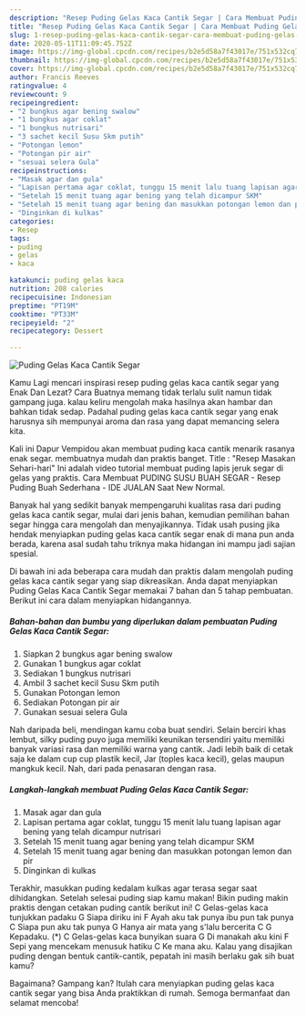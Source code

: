 ```yaml
---
description: "Resep Puding Gelas Kaca Cantik Segar | Cara Membuat Puding Gelas Kaca Cantik Segar Yang Bisa Manjain Lidah"
title: "Resep Puding Gelas Kaca Cantik Segar | Cara Membuat Puding Gelas Kaca Cantik Segar Yang Bisa Manjain Lidah"
slug: 1-resep-puding-gelas-kaca-cantik-segar-cara-membuat-puding-gelas-kaca-cantik-segar-yang-bisa-manjain-lidah
date: 2020-05-11T11:09:45.752Z
image: https://img-global.cpcdn.com/recipes/b2e5d58a7f43017e/751x532cq70/puding-gelas-kaca-cantik-segar-foto-resep-utama.jpg
thumbnail: https://img-global.cpcdn.com/recipes/b2e5d58a7f43017e/751x532cq70/puding-gelas-kaca-cantik-segar-foto-resep-utama.jpg
cover: https://img-global.cpcdn.com/recipes/b2e5d58a7f43017e/751x532cq70/puding-gelas-kaca-cantik-segar-foto-resep-utama.jpg
author: Francis Reeves
ratingvalue: 4
reviewcount: 9
recipeingredient:
- "2 bungkus agar bening swalow"
- "1 bungkus agar coklat"
- "1 bungkus nutrisari"
- "3 sachet kecil Susu Skm putih"
- "Potongan lemon"
- "Potongan pir air"
- "sesuai selera Gula"
recipeinstructions:
- "Masak agar dan gula"
- "Lapisan pertama agar coklat, tunggu 15 menit lalu tuang lapisan agar bening yang telah dicampur nutrisari"
- "Setelah 15 menit tuang agar bening yang telah dicampur SKM"
- "Setelah 15 menit tuang agar bening dan masukkan potongan lemon dan pir"
- "Dinginkan di kulkas"
categories:
- Resep
tags:
- puding
- gelas
- kaca

katakunci: puding gelas kaca 
nutrition: 208 calories
recipecuisine: Indonesian
preptime: "PT19M"
cooktime: "PT33M"
recipeyield: "2"
recipecategory: Dessert

---
```



![Puding Gelas Kaca Cantik Segar](https://img-global.cpcdn.com/recipes/b2e5d58a7f43017e/751x532cq70/puding-gelas-kaca-cantik-segar-foto-resep-utama.jpg)

Kamu Lagi mencari inspirasi resep puding gelas kaca cantik segar yang Enak Dan Lezat? Cara Buatnya memang tidak terlalu sulit namun tidak gampang juga. kalau keliru mengolah maka hasilnya akan hambar dan bahkan tidak sedap. Padahal puding gelas kaca cantik segar yang enak harusnya sih mempunyai aroma dan rasa yang dapat memancing selera kita.

Kali ini Dapur Vempidou akan membuat puding kaca cantik menarik rasanya enak segar. membuatnya mudah dan praktis banget. Title : &#34;Resep Masakan Sehari-hari&#34; Ini adalah video tutorial membuat puding lapis jeruk segar di gelas yang praktis. Cara Membuat PUDING SUSU BUAH SEGAR - Resep Puding Buah Sederhana - IDE JUALAN Saat New Normal.

Banyak hal yang sedikit banyak mempengaruhi kualitas rasa dari puding gelas kaca cantik segar, mulai dari jenis bahan, kemudian pemilihan bahan segar hingga cara mengolah dan menyajikannya. Tidak usah pusing jika hendak menyiapkan puding gelas kaca cantik segar enak di mana pun anda berada, karena asal sudah tahu triknya maka hidangan ini mampu jadi sajian spesial.


Di bawah ini ada beberapa cara mudah dan praktis dalam mengolah puding gelas kaca cantik segar yang siap dikreasikan. Anda dapat menyiapkan Puding Gelas Kaca Cantik Segar memakai 7 bahan dan 5 tahap pembuatan. Berikut ini cara dalam menyiapkan hidangannya.

<!--inarticleads1-->

##### Bahan-bahan dan bumbu yang diperlukan dalam pembuatan Puding Gelas Kaca Cantik Segar:

1. Siapkan 2 bungkus agar bening swalow
1. Gunakan 1 bungkus agar coklat
1. Sediakan 1 bungkus nutrisari
1. Ambil 3 sachet kecil Susu Skm putih
1. Gunakan Potongan lemon
1. Sediakan Potongan pir air
1. Gunakan sesuai selera Gula


Nah daripada beli, mendingan kamu coba buat sendiri. Selain berciri khas lembut, silky puding puyo juga memiliki keunikan tersendiri yaitu memiliki banyak variasi rasa dan memiliki warna yang cantik. Jadi lebih baik di cetak saja ke dalam cup cup plastik kecil, Jar (toples kaca kecil), gelas maupun mangkuk kecil. Nah, dari pada penasaran dengan rasa. 

<!--inarticleads2-->

##### Langkah-langkah membuat Puding Gelas Kaca Cantik Segar:

1. Masak agar dan gula
1. Lapisan pertama agar coklat, tunggu 15 menit lalu tuang lapisan agar bening yang telah dicampur nutrisari
1. Setelah 15 menit tuang agar bening yang telah dicampur SKM
1. Setelah 15 menit tuang agar bening dan masukkan potongan lemon dan pir
1. Dinginkan di kulkas


Terakhir, masukkan puding kedalam kulkas agar terasa segar saat dihidangkan. Setelah selesai puding siap kamu makan! Bikin puding makin praktis dengan cetakan puding cantik berikut ini! C Gelas-gelas kaca tunjukkan padaku G Siapa diriku ini F Ayah aku tak punya ibu pun tak punya C Siapa pun aku tak punya G Hanya air mata yang s&#39;lalu bercerita C G Kepadaku. (*) C Gelas-gelas kaca bunyikan suara G Di manakah aku kini F Sepi yang mencekam menusuk hatiku C Ke mana aku. Kalau yang disajikan puding dengan bentuk cantik-cantik, pepatah ini masih berlaku gak sih buat kamu? 

Bagaimana? Gampang kan? Itulah cara menyiapkan puding gelas kaca cantik segar yang bisa Anda praktikkan di rumah. Semoga bermanfaat dan selamat mencoba!
